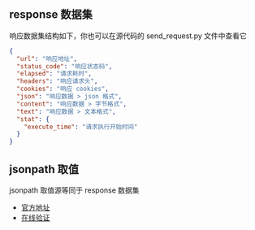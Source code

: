 ## response 数据集

响应数据集结构如下，你也可以在源代码的 send_request.py 文件中查看它

```json
{
  "url": "响应地址",
  "status_code": "响应状态码",
  "elapsed": "请求耗时",
  "headers": "响应请求头",
  "cookies": "响应 cookies",
  "json": "响应数据 > json 格式",
  "content": "响应数据 > 字节格式",
  "text": "响应数据 > 文本格式",
  "stat": {
    "execute_time": "请求执行开始时间"
  }
}
```

## jsonpath 取值

jsonpath 取值源等同于 response 数据集

- [官方地址](https://github.com/json-path/JsonPath)
- [在线验证](https://www.jsonpath.cn/)
